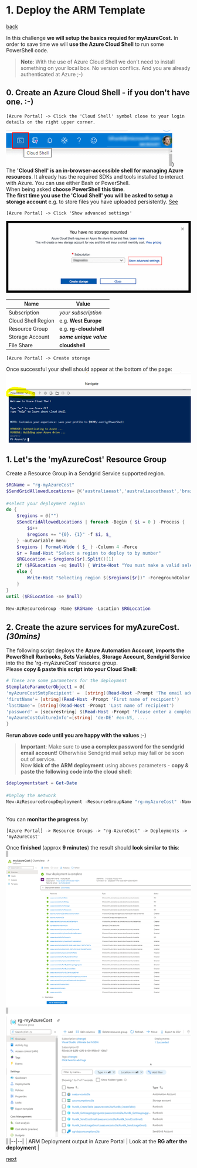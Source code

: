 # 1. Deploy the ARM Template

[back](../../README.md)

In this challenge **we will setup the basics requied for myAzureCost.** In order to save time we will **use the Azure Cloud Shell** to run some PowerShell code.  
> **Note**: With the use of Azure Cloud Shell we don't need to install something on your local box. No version conflics. And you are already authenticated at Azure ;-)

## 0. Create an Azure Cloud Shell - if you don't have one. :-)
```
[Azure Portal] -> Click the 'Cloud Shell' symbol close to your login details on the right upper corner.
```  
![Cloud Shell](CloudShell.png))  
The **'Cloud Shell' is an in-browser-accessible shell for managing Azure resources**. It already has the required SDKs and tools installed to interact with Azure. You can use either Bash or PowerShell.  
When being asked **choose PowerShell this time**.  
**The first time you use the 'Cloud Shell' you will be asked to setup a storage account** e.g. to store files you have uploaded persistently. [See](https://docs.microsoft.com/en-us/azure/cloud-shell/persisting-shell-storage)  

```
[Azure Portal] -> Click 'Show advanced settings'
```  
![Cloud Shell Storage Account Setup](CloudShell1.png)  

| Name | Value |
|---|---|
| Subscription  |  _your subscription_ |
| Cloud Shell Region  |  e.g. **West Europe** |   
| Resource Group  |  e.g. **rg-cloudshell** |   
| Storage Account  |  **_some unique value_** |   
| File Share  |  **cloudshell**|   

```
[Azure Portal] -> Create storage
```  
Once successful your shell should appear at the bottom of the page:  
![Cloud Shell in the Azure portal](CloudShell2.png)

## 1. Let's the 'myAzureCost' Resource Group
Create a Resource Group in a Sendgrid Service supported region.  
```PowerShell
$RGName = "rg-myAzureCost"
$SendGridAllowedLocations= @('australiaeast','australiasoutheast','brazilsouth','canadacentral','canadaeast','centralindia','centralus','eastasia','eastus','eastus2','francecentral','francesouth','japaneast','japanwest','koreacentral','koreasouth','northcentralus','northeurope','southafricanorth','southafricawest','southcentralus','southindia','southeastasia','uaecentral','uaenorth','uksouth','ukwest','westcentralus','westeurope','westindia','westus','westus2')

#select your deployment region
do {
    $regions = @("")
    $SendGridAllowedLocations | foreach -Begin { $i = 0 } -Process {
        $i++
        $regions += "{0}. {1}" -f $i, $_
    } -outvariable menu
    $regions | Format-Wide { $_ } -Column 4 -Force
    $r = Read-Host "Select a region to deploy to by number"
    $RGLocation = $regions[$r].Split()[1]
    if ($RGLocation -eq $null) { Write-Host "You must make a valid selection" -ForegroundColor Red }
    else {
        Write-Host "Selecting region $($regions[$r])" -ForegroundColor Green
    }
}
until ($RGLocation -ne $null)

New-AzResourceGroup -Name $RGName -Location $RGLocation

```  

## 2. Create the azure services for myAzureCost. _(30mins)_
The following script deploys the **Azure Automation Account, imports the PowerShell Runbooks, Sets Variables, Storage Account, Sendgrid Service** into the the 'rg-myAzureCost' resource group.  
Please **copy & paste this script into your Cloud Shell**:  


```PowerShell
# These are some parameters for the deployment
$templateParameterObject1 = @{
'myAzureCostSmtpRecipient' =  [string](Read-Host -Prompt 'The email address of the recipient')  # The email recipient
'firstName'= [string](Read-Host -Prompt 'First name of recipient')
'lastName'= [string](Read-Host -Prompt 'Last name of recipient')
'password' = [securestring] $(Read-Host -Prompt 'Please enter a complex sendgrid sender account password' -AsSecureString)
'myAzureCostCultureInfo'=[string] 'de-DE' #en-US, ....
}  

```
Re**run above code until you are happy with the values** ;-) 
> **Important**: Make sure to **use a complex password for the sendgrid email account**! Otherwhise Sendgrid mail setup may fail or be soon out of service.  
Now **kick of the ARM deployment** using aboves parameters - **copy & paste the following code into the cloud shell**:  
  
```PowerShell
$deploymentstart = Get-Date

#Deploy the network
New-AzResourceGroupDeployment -ResourceGroupName "rg-myAzureCost" -Name 'myAzureCost' -Mode Incremental -TemplateUri 'https://raw.githubusercontent.com/bfrankMS/myAzureCost/master/SetupArtefacts/ARM_DailyConsumptionMailer.json' -TemplateParameterObject $templateParameterObject1
  
```  
  
You can **monitor the progress** by:  
```
[Azure Portal] -> Resource Groups -> "rg-AzureCost" -> Deployments -> 'myAzureCost'
```  
Once **finished** (approx **9 minutes**) the result should **look similar to this**:  
| ![finished myAzureCost deployment](myAzureCostDeployment.PNG) |  ![RG after deployment](RGAfterDeployment.PNG) |
|--|--|
| ARM Deployment output in Azure Portal | Look at the **RG after the deployment** |

[next](../CreateAzureRunAsAccount/README.md)